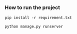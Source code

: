 

### How to run the project

```pip install -r requirement.txt```

```python manage.py runserver```